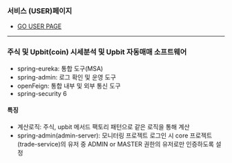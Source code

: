 ### 서비스 (USER)페이지
- [GO USER PAGE](http://lietzsche.iptime.org/)

---

### 주식 및 Upbit(coin) 시세분석 및 Upbit 자동매매 소프트웨어
- spring-eureka: 통합 도구(MSA)
- spring-admin: 로그 확인 및 운영 도구
- openFeign: 통합 내부 및 외부 통신 도구
- spring-security 6

#### 특징
- 계산로직: 주식, upbit 메서드 팩토리 패턴으로 같은 로직을 통해 계산
- spring-admin(admin-server): 모니터링 프로젝트 로그인 시 core 프로젝트(trade-service)의 유저 중 ADMIN or MASTER 권한의 유저로만 인증하도록 설정
